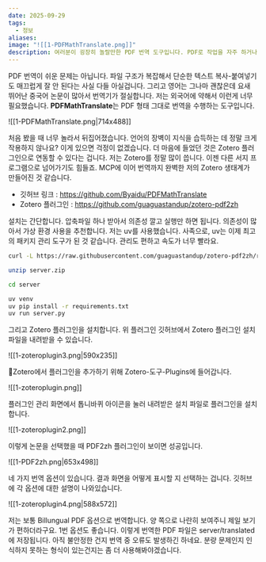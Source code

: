 ```yaml
---
date: 2025-09-29
tags:
  - 정보
aliases:
image: "![[1-PDFMathTranslate.png]]"
description: 여러분이 굉장히 놀랄만한 PDF 번역 도구입니다. PDF로 작업을 자주 하거나 저처럼 외국 자료를 볼 일이 많은 분께 강력 추천합니다. PDF의 복잡한 구조를 어떻게 처리하는지 내부 코드도 뜯어보고 싶네요. Zotero와 연동할 수 있어 더욱 편리합니다.
---
```

PDF 번역이 쉬운 문제는 아닙니다. 파일 구조가 복잡해서 단순한 텍스트 복사-붙여넣기도 매끄럽게 잘 안 된다는 사실 다들 아실겁니다. 그리고 영어는 그나마 괜찮은데 요새 뛰어난 중국어 논문이 많아서 번역기가 절실합니다. 저는 외국어에 약해서 이런게 너무 필요했습니다. **PDFMathTranslate**는 PDF 형태 그대로 번역을 수행하는 도구입니다. 

![[1-PDFMathTranslate.png|714x488]]

처음 봤을 때 너무 놀라서 뒤집어졌습니다. 언어의 장벽이 지식을 습득하는 데 정말 크게 작용하지 않나요? 이게 있으면 걱정이 없겠습니다. 더 마음에 들었던 것은 Zotero 플러그인으로 연동할 수 있다는 겁니다. 저는 Zotero를 정말 많이 씁니다. 이젠 다른 서지 프로그램으로 넘어가기도 힘들죠. MCP에 이어 번역까지 완벽한 저의 Zotero 생태계가 만들어진 것 같습니다. 

- 깃허브 링크 : https://github.com/Byaidu/PDFMathTranslate
- Zotero 플러그인 : https://github.com/guaguastandup/zotero-pdf2zh

설치는 간단합니다. 압축파일 하나 받아서 의존성 깔고 실행만 하면 됩니다. 의존성이 많아서 가상 환경 사용을 추천합니다. 저는 uv를 사용했습니다. 사족으로, uv는 이제 최고의 패키지 관리 도구가 된 것 같습니다. 관리도 편하고 속도가 너무 빨라요. 

```bash
curl -L https://raw.githubusercontent.com/guaguastandup/zotero-pdf2zh/refs/heads/main/server.zip -o server.zip

unzip server.zip

cd server

uv venv
uv pip install -r requirements.txt
uv run server.py
```

그리고 Zotero 플러그인을 설치합니다. 위 플러그인 깃허브에서 Zotero 플러그인 설치 파일을 내려받을 수 있습니다.

![[1-zoteroplugin3.png|590x235]]


Zotero에서 플러그인을 추가하기 위해 Zotero-도구-Plugins에 들어갑니다.

![[1-zoteroplugin.png]]

플러그인 관리 화면에서 톱니바퀴 아이콘을 눌러 내려받은 설치 파일로 플러그인을 설치합니다.


![[1-zoteroplugin2.png]]

이렇게 논문을 선택했을 때 PDF2zh 플러그인이 보이면 성공입니다. 

![[1-PDF2zh.png|653x498]]

네 가지 번역 옵션이 있습니다. 결과 화면을 어떻게 표시할 지 선택하는 겁니다. 깃허브에 각 옵션에 대한 설명이 나와있습니다.

![[1-zoteroplugin4.png|588x572]]

저는 보통 Billungual PDF 옵션으로 번역합니다. 양 쪽으로 나란히 보여주니 제일 보기가 편하더라구요. 1번 옵션도 좋습니다. 이렇게 번역한 PDF 파일은 server/translated에 저장됩니다. 아직 불안정한 건지 번역 중 오류도 발생하긴 하네요. 분량 문제인지 인식하지 못하는 형식이 있는건지는 좀 더 사용해봐야겠습니다. 


